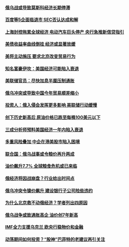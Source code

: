 #### [俄乌战或导致莫斯科经济长期停滞](../pages/soh7/608222.md?t=04020106) 
#### [百度等5企面临退市 SEC否认达成和解](../pages/soh7/608210.md?t=04020106) 
#### [上海封控拖累全球经济  电动汽车巨头停产  央行急推新信贷指引](../pages/soh7/607850.md?t=04020106) 
#### [美债收益率曲线倒挂 经济或显著放缓](../pages/soh7/607763.md?t=04020106) 
#### [美将主动施压 要求北京改变贸易行为](../pages/soh7/606629.md?t=04020106) 
#### [知名富豪伊坎：美国经济可能陷入衰退](../pages/soh7/605609.md?t=04020106) 
#### [美联储官员：尽快加息半厘压制通胀](../pages/soh7/604457.md?t=04020106) 
#### [俄乌冲突或导致中国今年贸易顺差缩小](../pages/soh7/604310.md?t=04020106) 
#### [投资人：俄入侵会发挥更多影响 美联储行动缓慢](../pages/soh7/604031.md?t=04020106) 
#### [创下历史新高后 原油价格已跌至每桶100美元以下](../pages/soh7/603722.md?t=04020106) 
#### [三成分析师预料美国经济一年内陷入衰退](../pages/soh7/603497.md?t=04020106) 
#### [多重风险叠加 中企在港美股市陷入困境](../pages/soh7/603344.md?t=04020106) 
#### [联合国：俄乌战事或令粮价再升两成](../pages/soh7/602366.md?t=04020106) 
#### [油价飙升7.7%   全球粮食危机或已来临](../pages/soh7/601249.md?t=04020106) 
#### [俄经济将因战崩盘？行业给出时间点](../pages/soh7/601033.md?t=04020106) 
#### [俄乌冲突令镍价飙升 建设银行子公司险些违约](../pages/soh7/601036.md?t=04020106) 
#### [为什么北京救不动俄经济？学者列出四原因](../pages/soh7/601042.md?t=04020106) 
#### [俄乌战争或致通胀高企 油价创7年新高](../pages/soh7/598777.md?t=04020106) 
#### [IMF全力支援乌克兰 欧央行稳物价和金融](../pages/soh7/597523.md?t=04020106) 
#### [动荡期间如何投资？“股神”巴菲特的老建议再引关注](../pages/soh7/597274.md?t=04020106) 
